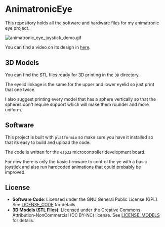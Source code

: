 # AnimatronicEye

This repository holds all the software and hardware files for my animatronic eye project.

![animatronic_eye_joystick_demo.gif](media/animatronic_eye_joystick_demo.gif)

You can find a video on its design in [here](https://youtu.be/aWKz5cGIKcs).

## 3D Models

You can find the STL files ready for 3D printing in the `3D` directory.

The eyelid linkage is the same for the upper and lower eyelid so just print that one twice.

I also suggest printing every model that has a sphere vertically so that the spheres don't
require support which will make them rounder and more uniform.

## Software

This project is built with `platformio` so make sure you have it installed so that
its easy to build and upload the code.

The code is written for the `esp32` microcontroller development board.

For now there is only the basic firmware to control the ye with a basic joystick and also run
hardcoded animations that could probably be improved.

## License

- **Software Code**: Licensed under the GNU General Public License (GPL). See [LICENSE_CODE](./LICENSE_CODE) for details.
- **3D Models (STL Files)**: Licensed under the Creative Commons Attribution-NonCommercial (CC BY-NC) license. See [LICENSE_MODELS](./LICENSE_MODELS) for details.
